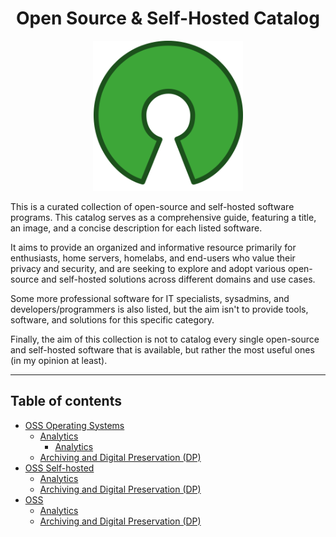<h1 align="center"> Open Source & Self-Hosted Catalog </h1>

<div align="center"> <img src="/images/Open_Source_Initiative.png" width="240" /> </div>

This is a curated collection of open-source and self-hosted software programs. This catalog serves as a comprehensive guide, featuring a title, an image, and a concise description for each listed software. 

It aims to provide an organized and informative resource primarily for enthusiasts, home servers, homelabs, and end-users who value their privacy and security, and are seeking to explore and adopt various open-source and self-hosted solutions across different domains and use cases.

Some more professional software for IT specialists, sysadmins, and developers/programmers is also listed, but the aim isn't to provide tools, software, and solutions for this specific category.

Finally, the aim of this collection is not to catalog every single open-source and self-hosted software that is available, but rather the most useful ones (in my opinion at least).



--------------------

## Table of contents

- [OSS Operating Systems](#oss-operating-systems)
  - [Analytics](#analytics)
    - [Analytics](#analytics)  
  - [Archiving and Digital Preservation (DP)](#archiving-and-digital-preservation-dp)
- [OSS Self-hosted](#oss-Self-hosted)
  - [Analytics](#analytics)
  - [Archiving and Digital Preservation (DP)](#archiving-and-digital-preservation-dp)
- [OSS](#oss)
  - [Analytics](#analytics)
  - [Archiving and Digital Preservation (DP)](#archiving-and-digital-preservation-dp)
